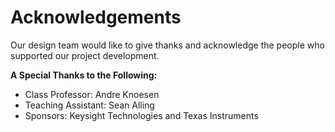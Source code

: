 # Acknowledgements

Our design team would like to give thanks and acknowledge the people who supported our project development.

**A Special Thanks to the Following:**

* Class Professor: Andre Knoesen
* Teaching Assistant: Sean Alling
* Sponsors: Keysight Technologies and Texas Instruments